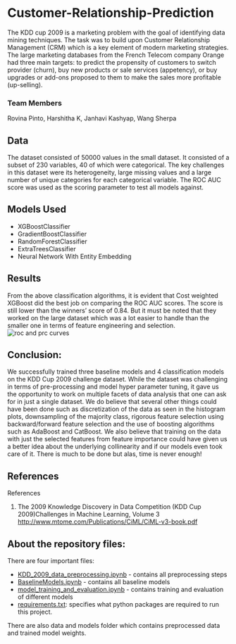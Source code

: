 # Customer-Relationship-Prediction
The KDD cup 2009 is a marketing problem with the goal of identifying
data mining techniques. The task was to build upon Customer
Relationship Management (CRM) which is a key element of modern
marketing strategies. The large marketing databases from the French
Telecom company Orange had three main targets: to predict the
propensity of customers to switch provider (churn), buy new products or
sale services (appetency), or buy upgrades or add-ons proposed to them
to make the sales more profitable (up-selling).

### Team Members
Rovina Pinto, Harshitha K, Janhavi Kashyap, Wang Sherpa

## Data
The dataset consisted of 50000 values in the small dataset. It consisted
of a subset of 230 variables, 40 of which were categorical. The key
challenges in this dataset were its heterogeneity, large missing values
and a large number of unique categories for each categorical variable.
The ROC AUC score was used as the scoring parameter to test all
models against.

## Models Used
- XGBoostClassifier
- GradientBoostClassifier
- RandomForestClassifier
- ExtraTreesClassifier
- Neural Network With Entity Embedding

## Results
From the above classification algorithms, it is evident that Cost weighted
XGBoost did the best job on comparing the ROC AUC scores. The score
is still lower than the winners’ score of 0.84. But it must be noted that
they worked on the large dataset which was a lot easier to handle than
the smaller one in terms of feature engineering and selection.
![roc and prc curves](https://github.com/Wangsherpa/Customer-Relationship-Prediction/blob/main/image/roc_prc_image.png)

## Conclusion:
We successfully trained three baseline models and 4 classification
models on the KDD Cup 2009 challenge dataset. While the dataset was
challenging in terms of pre-processing and model hyper parameter
tuning, it gave us the opportunity to work on multiple facets of data
analysis that one can ask for in just a single dataset. We do believe that
several other things could have been done such as discretization of the
data as seen in the histogram plots, downsampling of the majority class,
rigorous feature selection using backward/forward feature selection and
the use of boosting algorithms such as AdaBoost and CatBoost. We also
believe that training on the data with just the selected features from
feature importance could have given us a better idea about the
underlying collinearity and if our models even took care of it. There is
much to be done but alas, time is never enough!

## References
References
1. The 2009 Knowledge Discovery in Data Competition (KDD Cup
2009)Challenges in Machine Learning, Volume 3
http://www.mtome.com/Publications/CiML/CiML-v3-book.pdf

## About the repository files:
There are four important files:
- [KDD_2009_data_preprocessing.ipynb](https://github.com/Wangsherpa/Customer-Relationship-Prediction/blob/main/KDD_2009_data_preprocessing.ipynb) - contains all preprocessing steps
- [BaselineModels.ipynb](https://github.com/Wangsherpa/Customer-Relationship-Prediction/blob/main/BaselineModels.ipynb) - contains all baseline models
- [model_training_and_evaluation.ipynb](https://github.com/Wangsherpa/Customer-Relationship-Prediction/blob/main/model_training_and_evaluation.ipynb) - contains training and evaluation of different models
- [requirements.txt](https://github.com/Wangsherpa/Customer-Relationship-Prediction/blob/main/requirements.txt): specifies what python packages are required to run this project.

There are also data and models folder which contains preprocessed data and trained model weights.

